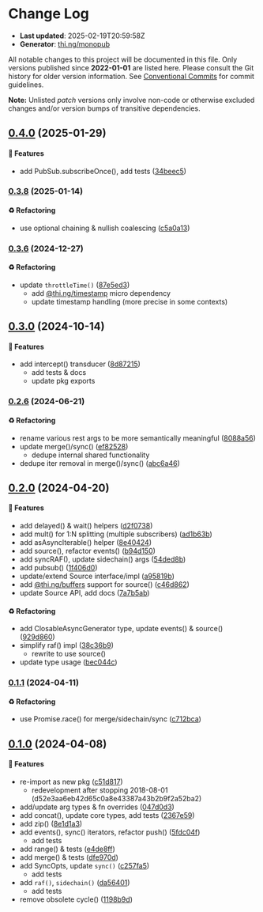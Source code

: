# Change Log

- **Last updated**: 2025-02-19T20:59:58Z
- **Generator**: [thi.ng/monopub](https://thi.ng/monopub)

All notable changes to this project will be documented in this file.
Only versions published since **2022-01-01** are listed here.
Please consult the Git history for older version information.
See [Conventional Commits](https://conventionalcommits.org/) for commit guidelines.

**Note:** Unlisted _patch_ versions only involve non-code or otherwise excluded changes
and/or version bumps of transitive dependencies.

## [0.4.0](https://github.com/thi-ng/umbrella/tree/@thi.ng/transducers-async@0.4.0) (2025-01-29)

#### 🚀 Features

- add PubSub.subscribeOnce(), add tests ([34beec5](https://github.com/thi-ng/umbrella/commit/34beec5))

### [0.3.8](https://github.com/thi-ng/umbrella/tree/@thi.ng/transducers-async@0.3.8) (2025-01-14)

#### ♻️ Refactoring

- use optional chaining & nullish coalescing ([c5a0a13](https://github.com/thi-ng/umbrella/commit/c5a0a13))

### [0.3.6](https://github.com/thi-ng/umbrella/tree/@thi.ng/transducers-async@0.3.6) (2024-12-27)

#### ♻️ Refactoring

- update `throttleTime()` ([87e5ed3](https://github.com/thi-ng/umbrella/commit/87e5ed3))
  - add [@thi.ng/timestamp](https://github.com/thi-ng/umbrella/tree/main/packages/timestamp) micro dependency
  - update timestamp handling (more precise in some contexts)

## [0.3.0](https://github.com/thi-ng/umbrella/tree/@thi.ng/transducers-async@0.3.0) (2024-10-14)

#### 🚀 Features

- add intercept() transducer ([8d87215](https://github.com/thi-ng/umbrella/commit/8d87215))
  - add tests & docs
  - update pkg exports

### [0.2.6](https://github.com/thi-ng/umbrella/tree/@thi.ng/transducers-async@0.2.6) (2024-06-21)

#### ♻️ Refactoring

- rename various rest args to be more semantically meaningful ([8088a56](https://github.com/thi-ng/umbrella/commit/8088a56))
- update merge()/sync() ([ef82528](https://github.com/thi-ng/umbrella/commit/ef82528))
  - dedupe internal shared functionality
- dedupe iter removal in merge()/sync() ([abc6a46](https://github.com/thi-ng/umbrella/commit/abc6a46))

## [0.2.0](https://github.com/thi-ng/umbrella/tree/@thi.ng/transducers-async@0.2.0) (2024-04-20)

#### 🚀 Features

- add delayed() & wait() helpers ([d2f0738](https://github.com/thi-ng/umbrella/commit/d2f0738))
- add mult() for 1:N splitting (multiple subscribers) ([ad1b63b](https://github.com/thi-ng/umbrella/commit/ad1b63b))
- add asAsyncIterable() helper ([8e40424](https://github.com/thi-ng/umbrella/commit/8e40424))
- add source(), refactor events() ([b94d150](https://github.com/thi-ng/umbrella/commit/b94d150))
- add syncRAF(), update sidechain() args ([54ded8b](https://github.com/thi-ng/umbrella/commit/54ded8b))
- add pubsub() ([1f406d0](https://github.com/thi-ng/umbrella/commit/1f406d0))
- update/extend Source interface/impl ([a95819b](https://github.com/thi-ng/umbrella/commit/a95819b))
- add [@thi.ng/buffers](https://github.com/thi-ng/umbrella/tree/main/packages/buffers) support for source() ([c46d862](https://github.com/thi-ng/umbrella/commit/c46d862))
- update Source API, add docs ([7a7b5ab](https://github.com/thi-ng/umbrella/commit/7a7b5ab))

#### ♻️ Refactoring

- add ClosableAsyncGenerator type, update events() & source() ([929d860](https://github.com/thi-ng/umbrella/commit/929d860))
- simplify raf() impl ([38c36b9](https://github.com/thi-ng/umbrella/commit/38c36b9))
  - rewrite to use source()
- update type usage ([bec044c](https://github.com/thi-ng/umbrella/commit/bec044c))

### [0.1.1](https://github.com/thi-ng/umbrella/tree/@thi.ng/transducers-async@0.1.1) (2024-04-11)

#### ♻️ Refactoring

- use Promise.race() for merge/sidechain/sync ([c712bca](https://github.com/thi-ng/umbrella/commit/c712bca))

## [0.1.0](https://github.com/thi-ng/umbrella/tree/@thi.ng/transducers-async@0.1.0) (2024-04-08)

#### 🚀 Features

- re-import as new pkg ([c51d817](https://github.com/thi-ng/umbrella/commit/c51d817))
  - redevelopment after stopping 2018-08-01 (d52e3aa6eb42d65c0a8e43387a43b2b9f2a52ba2)
- add/update arg types & fn overrides ([047d0d3](https://github.com/thi-ng/umbrella/commit/047d0d3))
- add concat(), update core types, add tests ([2367e59](https://github.com/thi-ng/umbrella/commit/2367e59))
- add zip() ([8e1d1a3](https://github.com/thi-ng/umbrella/commit/8e1d1a3))
- add events(), sync() iterators, refactor push() ([5fdc04f](https://github.com/thi-ng/umbrella/commit/5fdc04f))
  - add tests
- add range() & tests ([e4de8ff](https://github.com/thi-ng/umbrella/commit/e4de8ff))
- add merge() & tests ([dfe970d](https://github.com/thi-ng/umbrella/commit/dfe970d))
- add SyncOpts, update `sync()` ([c257fa5](https://github.com/thi-ng/umbrella/commit/c257fa5))
  - add tests
- add `raf()`, `sidechain()` ([da56401](https://github.com/thi-ng/umbrella/commit/da56401))
  - add tests
- remove obsolete cycle() ([1198b9d](https://github.com/thi-ng/umbrella/commit/1198b9d))
